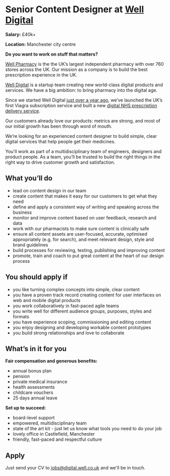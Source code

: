 # Senior Content Designer at [Well Digital](https://blog.well.co.uk/well-digital/)

**Salary:** £40k+

**Location:** Manchester city centre

**Do you want to work on stuff that matters?** 

[Well Pharmacy](https://www.well.co.uk) is the the UK’s largest independent pharmacy with over 760 stores across the UK. Our mission as a company is to build the best prescription experience in the UK. 

[Well Digital](https://blog.well.co.uk/well-digital/) is a startup team creating new world-class digital products and services. We have a big ambition: to bring pharmacy into the digital age. 

Since we started Well Digital [just over a year ago](https://blog.well.co.uk/one-year-of-well-digital-1411482bda85/), we’ve launched the UK’s first Viagra subscription service and built a new [digital NHS prescription delivery service](https://blog.well.co.uk/were-building-a-better-pharmacy-50bc2e04cd97/). 

Our customers already love our products: metrics are strong, and most of our initial growth has been through word of mouth.

We’re looking for an experienced content designer to build simple, clear digital services that help people get their medicines. 

You'll work as part of a multidisciplinary team of engineers, designers and product people. As a team, you’ll be trusted to build the right things in the right way to drive customer growth and satisfaction. 

## What you’ll do

- lead on content design in our team
- create content that makes it easy for our customers to get what they need
- define and apply a consistent way of writing and speaking across the business
- monitor and improve content based on user feedback, research and data
- work with our pharmacists to make sure content is clinically safe  
- ensure all content assets are user-focused, accurate, optimised appropriately (e.g. for search), and meet relevant design, style and brand guidelines
- build processes for reviewing, testing, publishing and improving content 
- promote, train and coach to put great content at the heart of our design process

## You should apply if 

- you like turning complex concepts into simple, clear content
- you have a proven track record creating content for user interfaces on web and mobile digital products
- you work collaboratively in fast-paced agile teams
- you write well for different audience groups, purposes, styles and formats
- you have experience scoping, commissioning and editing content
- you enjoy designing and developing workable content prototypes
- you build strong relationships and love to collaborate

## What’s in it for you

**Fair compensation and generous benefits:**
- annual bonus plan
- pension
- private medical insurance
- health assessments
- childcare vouchers
- 25 days annual leave

**Set up to succeed:**
- board-level support
- empowered, multidisciplinary team  
- state of the art kit - just let us know what tools you need to do your job
- lovely office in Castlefield, Manchester
- friendly, fast-paced and respectful culture 

## Apply

Just send your CV to [jobs@digital.well.co.uk](mailto:jobs@digital.well.co.uk) and we'll be in touch.
